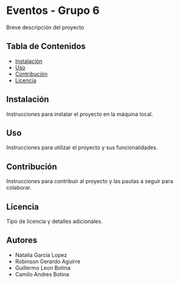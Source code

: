

# Eventos - Grupo 6

Breve descripción del proyecto

## Tabla de Contenidos

- [Instalación](#instalación)
- [Uso](#uso)
- [Contribución](#contribución)
- [Licencia](#licencia)

## Instalación

Instrucciones para instalar el proyecto en la máquina local.

## Uso

Instrucciones para utilizar el proyecto y sus funcionalidades.

## Contribución

Instrucciones para contribuir al proyecto y las pautas a seguir para colaborar.

## Licencia

Tipo de licencia y detalles adicionales.

## Autores

- Natalia García Lopez
- Robinson Gerardo Aguirre
- Guillermo Leon Botina
- Camilo Andres Botina

